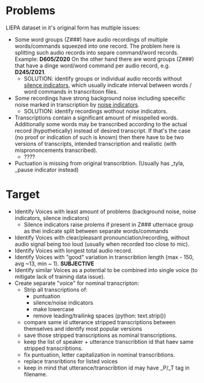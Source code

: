 # Problems
LIEPA dataset in it's original form has multiple issues:

- Some word groups (Z###) have audio recordings of multiple words/commands squeezed into one record.
The problem here is splitting such audio records into separe command/word records. Example: **D605/Z020**
On the other hand there are word groups (Z###) that have a dinge word/word command per audio record, e.g. **D245/Z021**.
  - SOLUTION: identify groups or individual audio records without
[silence indicators](https://github.com/aleksas/liepa_dataset/blob/master/utils/text.py#L1-L4),
which usually indicate interval between words / word commands in transcritoon files.
- Some recordings have strong background noise including speceific noise marked in transcription by [noise indicators](https://github.com/aleksas/liepa_dataset/blob/master/utils/text.py#L20-L30).
  - SOLUTION: identify recordings wothout noise indicators.
- Transcriptions contain a significant amount of misspelled words.
Additionally some words may be transcribed according to the actual record (hypothetically) instead of desired transcript.
If that's the case (no proof or indication of such is known) then there have to be two versions of transcripts,
intended transcription and realistic (with misprononcements transcribed).
  - ????
- Puctuation is missing from original transcribtion. (Usually has _tyla, _pause indicator instead)
  

# Target
- Identify Voices with least amount of problems (background noise, noise indicators, silence indicators)
  - Silence indicators raise prolems if present in Z### utternace group as thei indicate split between separate words/commands
- Identify Voices with clear/pleasant pronounciation/recording, without audio signal being too loud (usually when recorded too close to mic).
- Identify Voices with longest total audio record.
- Identify Voices with "good" variation in transcribtion length (max - 150, avg ~13, min ~ 1). **SUBJECTIVE**
- Identify similar Voices as a potential to be combined into single voice (to mitigate lack of training data issue).
- Create separate "voice" for nominal transcripton:
  - Strip all transcriptions of:
    - puntuation
    - silence/noise indicators
    - make lowercase
    - remove leading/trailinkg spaces (python: text.strip())
  - compare same id utterance stripped transcriptions between themselves and identify most popular versions
  - save those stripped transcriptions as nominal transcriptions.
  - keep the list of speaker + utterance transcribtion id that haev same stripped transcribtions.
  - fix puntuation, letter capitalization in nominal transcribtions.
  - replace transribtions for listed voices
  - keep in mind that utterance/transcribtion id may have _P/_T tag in filename.
